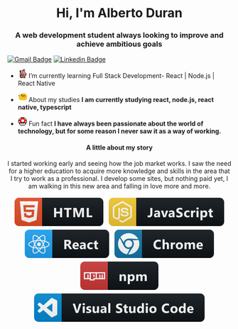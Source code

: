 <h1 align="center">Hi, I'm Alberto Duran</h1>
<h3 align="center">A web development student always looking to improve and achieve ambitious goals</h3>

[![Gmail Badge](https://img.shields.io/badge/-AlbertoDuranFilho-c14438?style=flat&logo=Gmail&logoColor=white&link=mailto:albertoduranfilho@gmail.com)](mailto:albertoduranfilho@gmail.com)
[![Linkedin Badge](https://img.shields.io/badge/-AlbertoDuran-blue?style=flat&logo=Linkedin&logoColor=white&link=https://www.linkedin.com/in/albertoduran/)](https://www.linkedin.com/in/albertoduran/)


- <img alt="GIF" src="https://github.com/deut-erium/deut-erium/blob/master/assets/gandalf_parrot.gif?raw=1" width="20vw" />  I’m currently learning Full Stack Development- React | Node.js | React Native

- <img alt="GIF" src="https://github.com/deut-erium/deut-erium/blob/master/assets/happy.gif?raw=1" width="20vw" /> About my studies **I am currently studying react, node.js, react native, typescript**

- <img alt="GIF" src="https://github.com/deut-erium/deut-erium/blob/master/assets/powerup.gif?raw=1" width="20vw" /> Fun fact **I have always been passionate about the world of technology, but for some reason I never saw it as a way of working.**

<h4 align="center">A little about my story</h4>
<p align="center">
I started working early and seeing how the job market works.
I saw the need for a higher education to acquire more knowledge and skills in the area that I try to work as a professional.
I develop some sites, but nothing paid yet, I am walking in this new area and falling in love more and more.
</p>

<p align="center">
 <img src="https://raw.githubusercontent.com/8bithemant/8bithemant/master/svg/dev/languages/html.svg" alt="HTML" style="vertical-align:top; margin:4px">
 <img src="https://raw.githubusercontent.com/8bithemant/8bithemant/master/svg/dev/languages/js.svg" alt="JavaScript" style="vertical-align:top; margin:4px">
 <img src="https://raw.githubusercontent.com/8bithemant/8bithemant/master/svg/dev/frameworks/react.svg" alt="React" style="vertical-align:top; margin:4px">
 <img src="https://raw.githubusercontent.com/8bithemant/8bithemant/master/svg/dev/misc/chrome.svg" alt="Google" style="vertical-align:top; margin:4px">
 <img src="https://raw.githubusercontent.com/8bithemant/8bithemant/master/svg/dev/services/npm.svg" alt="Twitter" style="vertical-align:top; margin:4px">
 <img src="https://raw.githubusercontent.com/8bithemant/8bithemant/master/svg/dev/tools/visualstudio_code.svg" alt="Twitter" style="vertical-align:top; margin:4px">

</p>

